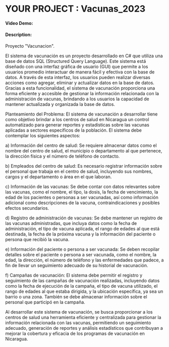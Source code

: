 
  # YOUR PROJECT : Vacunas_2023
  #### Video Demo: 
  #### Description:
                        
Proyecto "Vacunacion".

El sistema de vacunación es un proyecto desarrollado en C# que utiliza una base de datos SQL (Structured Query Language). Este sistema está diseñado con una interfaz gráfica de usuario (GUI) que permite a los usuarios promedio interactuar de manera fácil y efectiva con la base de datos. A través de esta interfaz, los usuarios pueden realizar diversas acciones como agregar, eliminar y actualizar datos en la base de datos. Gracias a esta funcionalidad, el sistema de vacunación proporciona una forma eficiente y accesible de gestionar la información relacionada con la administración de vacunas, brindando a los usuarios la capacidad de mantener actualizada y organizada la base de datos.

Planteamiento del Problema:
El sistema de vacunación a desarrollar tiene como objetivo brindar a los centros de salud en Nicaragua un control automatizado para generar reportes y estadísticas sobre las vacunas aplicadas a sectores específicos de la población. El sistema debe contemplar los siguientes aspectos:

a) Información del centro de salud: Se requiere almacenar datos como el nombre del centro de salud, el municipio o departamento al que pertenece, la dirección física y el número de teléfono de contacto.

b) Empleados del centro de salud: Es necesario registrar información sobre el personal que trabaja en el centro de salud, incluyendo sus nombres, cargos y el departamento o área en el que laboran.

c) Información de las vacunas: Se debe contar con datos relevantes sobre las vacunas, como el nombre, el tipo, la dosis, la fecha de vencimiento, la edad de los pacientes o personas a ser vacunadas, así como información adicional como descripciones de la vacuna, contraindicaciones y posibles efectos secundarios.

d) Registro de administración de vacunas: Se debe mantener un registro de las vacunas administradas, que incluya datos como la fecha de administración, el tipo de vacuna aplicada, el rango de edades al que está destinada, la fecha de la próxima vacuna y la información del paciente o persona que recibió la vacuna.

e) Información del paciente o persona a ser vacunada: Se deben recopilar detalles sobre el paciente o persona a ser vacunada, como el nombre, la edad, la dirección, el número de teléfono y las enfermedades que padece, a fin de llevar un seguimiento adecuado de su historial de vacunación.

f) Campañas de vacunación: El sistema debe permitir el registro y seguimiento de las campañas de vacunación realizadas, incluyendo datos como la fecha de ejecución de la campaña, el tipo de vacuna utilizado, el rango de edades al que estaba dirigida, y la ubicación específica, ya sea un barrio o una zona. También se debe almacenar información sobre el personal que participó en la campaña.

Al desarrollar este sistema de vacunación, se busca proporcionar a los centros de salud una herramienta eficiente y centralizada para gestionar la información relacionada con las vacunas, permitiendo un seguimiento adecuado, generación de reportes y análisis estadísticos que contribuyan a mejorar la cobertura y eficacia de los programas de vacunación en Nicaragua.
